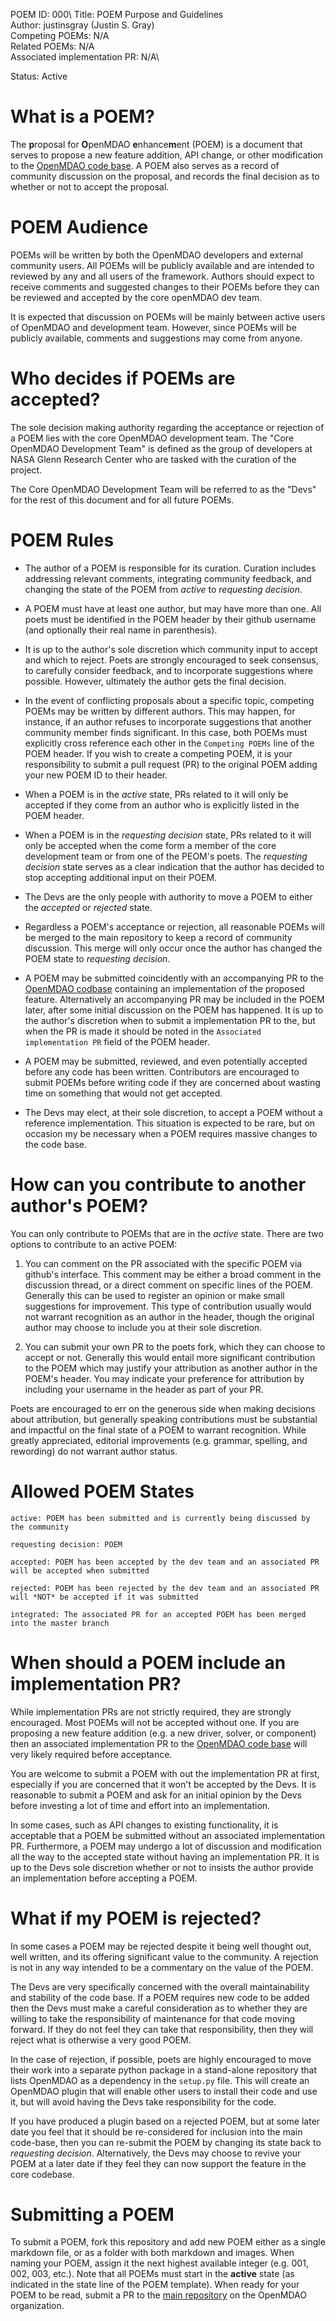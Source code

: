 POEM ID: 000\ 
Title: POEM Purpose and Guidelines\
Author: justinsgray (Justin S. Gray)\
Competing POEMs: N/A\
Related POEMs: N/A\
Associated implementation PR: N/A\

Status: Active  

What is a POEM?  
===============
The **p**roposal for **O**penMDAO **e**nhance**m**ent (POEM) is a document that serves to propose a new feature addition, API change, or other modification to the [OpenMDAO code base](https://github.com/OpenMDAO/OpenMDAO).
A POEM also serves as a record of community discussion on the proposal,
and records the final decision as to whether or not to accept the proposal.


POEM Audience
==============
POEMs will be written by both the OpenMDAO developers and external community users.
All POEMs will be publicly available and are intended to reviewed by any and all users of the framework.
Authors should expect to receive comments and suggested changes to their POEMs before they can be reviewed and accepted by the core openMDAO dev team.

It is expected that discussion on POEMs will be mainly between active users of OpenMDAO and development team.
However, since POEMs will be publicly available, comments and suggestions may come from anyone.


Who decides if POEMs are accepted?
==================================

The sole decision making authority regarding the acceptance or rejection of a POEM lies with the core OpenMDAO development team.
The "Core OpenMDAO Development Team" is defined as the group of developers at NASA Glenn Research Center who are tasked with the curation of the project.

The Core OpenMDAO Development Team will be referred to as the "Devs" for the rest of this document and for all future POEMs.


POEM Rules
==========

- The author of a POEM is responsible for its curation.
Curation includes addressing relevant comments, integrating community feedback, and changing the state of the POEM from *active* to *requesting decision*.

- A POEM must have at least one author, but may have more than one.
All poets must be identified in the POEM header by their github username (and optionally their real name in parenthesis).

- It is up to the author's sole discretion which community input to accept and which to reject.
Poets are strongly encouraged to seek consensus, to carefully consider feedback, and to incorporate suggestions where possible.
However, ultimately the author gets the final decision.

- In the event of conflicting proposals about a specific topic, competing POEMs may be written by different authors.
This may happen, for instance, if an author refuses to incorporate suggestions that another community member finds significant.
In this case, both POEMs must explicitly cross reference each other in the `Competing POEMs` line of the POEM header.
If you wish to create a competing POEM, it is your responsibility to
submit a pull request (PR) to the original POEM adding your new POEM ID to their header.

- When a POEM is in the *active* state, PRs related to it will only be accepted if they come from an author who is explicitly listed in the POEM header.

- When a POEM is in the *requesting decision* state, PRs related to it will only be accepted when the come form a member of the core development team or from one of the PEOM's poets.
The *requesting decision* state serves as a clear indication that the author has decided to stop accepting additional input on their POEM.

- The Devs are the only people with authority to move a POEM to either the *accepted* or *rejected* state.

- Regardless a POEM's acceptance or rejection, all reasonable POEMs will be merged to the main repository to keep a record of community discussion.
This merge will only occur once the author has changed the POEM state to *requesting decision*.

- A POEM may be submitted coincidently with an accompanying PR to the [OpenMDAO codbase](https://github.com/OpenMDAO/OpenMDAO) containing an
implementation of the proposed feature.
Alternatively an accompanying PR may be included in the POEM later, after some initial discussion on the POEM has happened.
It is up to the author's discretion when to submit a implementation PR to the, but when the PR is made it should be noted in the `Associated implementation PR` field of the POEM header.

- A POEM may be submitted, reviewed, and even potentially accepted before any code has been written.
Contributors are encouraged to submit POEMs before writing code if they are concerned about wasting time on something that would not get accepted.

- The Devs may elect, at their sole discretion, to accept a POEM without a reference implementation.
This situation is expected to be rare, but on occasion my be necessary when a POEM requires massive changes to the code base.


How can you contribute to another author's POEM?
================================================

You can only contribute to POEMs that are in the *active* state.
There are two options to contribute to an active POEM:

1) You can comment on the PR associated with the specific POEM via github's interface.
This comment may be either a broad comment in the discussion thread, or a direct comment on specific lines of the POEM.
Generally this can be used to register an opinion or make small suggestions for improvement.
This type of contribution usually would not warrant recognition as an author in the header, though the original author may choose to include you at their sole discretion.

2) You can submit your own PR to the poets fork,
which they can choose to accept or not.
Generally this would entail more significant contribution to the POEM which may justify your attribution as another author in the POEM's header.
You may indicate your preference for attribution by including your username in the header as part of your PR.

Poets are encouraged to err on the generous side when making decisions about attribution, but generally speaking contributions must be substantial and impactful on the final state of a POEM to warrant recognition.
While greatly appreciated, editorial improvements (e.g. grammar, spelling, and rewording) do not warrant author status.



Allowed POEM States
===================

    active: POEM has been submitted and is currently being discussed by the community

    requesting decision: POEM

    accepted: POEM has been accepted by the dev team and an associated PR will be accepted when submitted

    rejected: POEM has been rejected by the dev team and an associated PR will *NOT* be accepted if it was submitted

    integrated: The associated PR for an accepted POEM has been merged into the master branch


When should a POEM include an implementation PR?
================================================

While implementation PRs are not strictly required, they are strongly encouraged.
Most POEMs will not be accepted without one.
If you are proposing a new feature addition (e.g. a new driver, solver, or component) then an associated implementation PR to the [OpenMDAO code base](https://github.com/OpenMDAO/OpenMDAO) will very likely required before acceptance.

You are welcome to submit a POEM with out the implementation PR at first,
especially if you are concerned that it won't be accepted by the Devs.
It is reasonable to submit a POEM and ask for an initial opinion by the Devs before investing a lot of time and effort into an implementation.

In some cases, such as API changes to existing functionality,
it is acceptable that a POEM be submitted without an associated implementation PR.
Furthermore, a POEM may undergo a lot of discussion and modification all the way to the accepted state without having an implementation PR.
It is up to the Devs sole discretion whether or not to insists the author provide an implementation before accepting a POEM.


What if my POEM is rejected?
============================

In some cases a POEM may be rejected despite it being well thought out, well written, and its offering significant value to the community.
A rejection is not in any way intended to be a commentary on the value of the POEM.

The Devs are very specifically concerned with the overall maintainability and stability of the code base.
If a POEM requires new code to be added then the Devs must make a careful consideration as to whether they are willing to take the responsibility of maintenance for that code moving forward.
If they do not feel they can take that responsibility, then they will reject what is otherwise a very good POEM.

In the case of rejection, if possible, poets are highly encouraged to move their work into a separate python package in a stand-alone repository that lists OpenMDAO as a dependency in the `setup.py` file.
This will create an OpenMDAO plugin that will enable other users to install their code and use it, but will avoid having the Devs take responsibility for the code.

If you have produced a plugin based on a rejected POEM, but at some later date you feel that it should be re-considered for inclusion into the main code-base, then you can re-submit the POEM by changing its state back to *requesting decision*.
Alternatively, the Devs may choose to revive your POEM at a later date if they feel they can now support the feature in the core codebase.


Submitting a POEM
=================

To submit a POEM, fork this repository and add new POEM either as a single markdown file,
or as a folder with both markdown and images.
When naming your POEM, assign it the next highest available integer (e.g. 001, 002, 003, etc.).
Note that all POEMs must start in the **active** state (as indicated in the state line of the POEM template).
When ready for your POEM to be read, submit a PR to the [main repository](https://github.com/OpenMDAO/Poetry) on the OpenMDAO organization.
